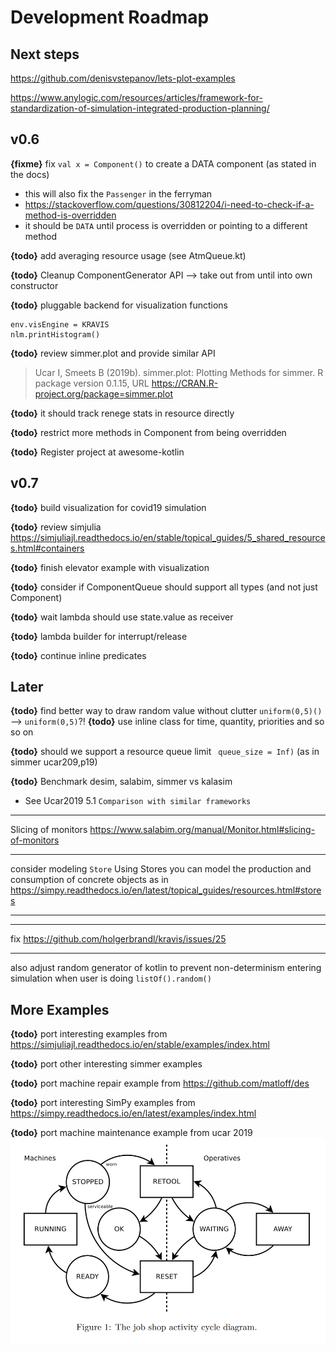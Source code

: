 # Development Roadmap


## Next steps

<https://github.com/denisvstepanov/lets-plot-examples>

https://www.anylogic.com/resources/articles/framework-for-standardization-of-simulation-integrated-production-planning/

## v0.6

**{fixme}** fix  `val x = Component()` to create a DATA component (as stated in the docs)
* this will also fix the `Passenger` in the ferryman
* https://stackoverflow.com/questions/30812204/i-need-to-check-if-a-method-is-overridden
* it should be `DATA` until process is overridden or pointing to a different method

**{todo}** add averaging resource usage (see AtmQueue.kt)


**{todo}** Cleanup ComponentGenerator API --> take out from until into own constructor

**{todo}** pluggable backend for visualization functions
```
env.visEngine = KRAVIS
nlm.printHistogram()
```

**{todo}** review simmer.plot and provide similar API
> Ucar I, Smeets B (2019b). simmer.plot: Plotting Methods for simmer. R package version 0.1.15, URL <https://CRAN.R-project.org/package=simmer.plot>

**{todo}** it should track renege stats in resource directly

**{todo}** restrict more methods in Component from being overridden

**{todo}** Register project at awesome-kotlin


## v0.7

**{todo}** build visualization for covid19 simulation

**{todo}** review simjulia <https://simjuliajl.readthedocs.io/en/stable/topical_guides/5_shared_resources.html#containers>

**{todo}** finish elevator example with visualization

**{todo}** consider if ComponentQueue should support all types (and not just Component)

**{todo}** wait lambda should use state.value as receiver

**{todo}** lambda builder for interrupt/release

**{todo}** continue inline predicates

## Later

**{todo}** find better way to draw random value without clutter `uniform(0,5)()` --> `uniform(0,5)`?!
**{todo}** use inline class for time, quantity, priorities and so so on

**{todo}** should we support a resource queue limit ` queue_size = Inf)` (as in simmer ucar209,p19)

**{todo}** Benchmark desim, salabim, simmer vs kalasim
* See Ucar2019  5.1 `Comparison with similar frameworks`

---

Slicing of monitors <https://www.salabim.org/manual/Monitor.html#slicing-of-monitors>

---

consider modeling `Store` Using Stores you can model the production and consumption of concrete objects as in <https://simpy.readthedocs.io/en/latest/topical_guides/resources.html#stores>

---



---

fix <https://github.com/holgerbrandl/kravis/issues/25>

---

also adjust random generator of kotlin to prevent non-determinism entering simulation when user is doing `listOf().random()`


## More Examples

**{todo}** port interesting examples from <https://simjuliajl.readthedocs.io/en/stable/examples/index.html>

**{todo}** port other interesting simmer examples

**{todo}** port machine repair example from  <https://github.com/matloff/des>

**{todo}** port interesting SimPy examples from <https://simpy.readthedocs.io/en/latest/examples/index.html>

**{todo}** port  machine maintenance example from ucar 2019
![](.roadmap_images/2bad897b.png)
